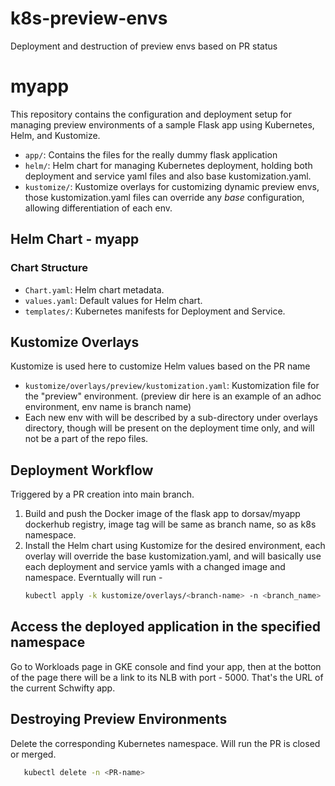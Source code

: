 # k8s-preview-envs
Deployment and destruction of preview envs based on PR status 

# myapp

This repository contains the configuration and deployment setup for managing preview environments of a sample Flask app using Kubernetes, Helm, and Kustomize.

- `app/`: Contains the files for the really dummy flask application
- `helm/`: Helm chart for managing Kubernetes deployment, holding both deployment and service yaml files and also base kustomization.yaml.
- `kustomize/`: Kustomize overlays for customizing dynamic preview envs, those kustomization.yaml files can override any *base* configuration, allowing differentiation of each env.

## Helm Chart - myapp

### Chart Structure

- `Chart.yaml`: Helm chart metadata.
- `values.yaml`: Default values for Helm chart.
- `templates/`: Kubernetes manifests for Deployment and Service.


## Kustomize Overlays

Kustomize is used here to customize Helm values based on the PR name

- `kustomize/overlays/preview/kustomization.yaml`: Kustomization file for the "preview" environment. (preview dir here is an example of an adhoc environment, env name is branch name)
- Each new env with will be described by a sub-directory under overlays directory, though will be present on the deployment time only, and will not be a part of the repo files. 

## Deployment Workflow
Triggered by a PR creation into main branch. 

1. Build and push the Docker image of the flask app to dorsav/myapp dockerhub registry, image tag will be same as branch name, so as k8s namespace.
2. Install the Helm chart using Kustomize for the desired environment, each overlay will override the base kustomization.yaml, and will basically use each deployment and service yamls with a changed image and namespace.
Everntually will run - 
   ```bash
   kubectl apply -k kustomize/overlays/<branch-name> -n <branch_name> 

## Access the deployed application in the specified namespace  
Go to Workloads page in GKE console and find your app, then at the botton of the page there will be a link to its NLB with port - 5000. That's the URL of the current Schwifty app.


## Destroying Preview Environments
Delete the corresponding Kubernetes namespace. Will run the PR is closed or merged. 

   ```bash
      kubectl delete -n <PR-name>
